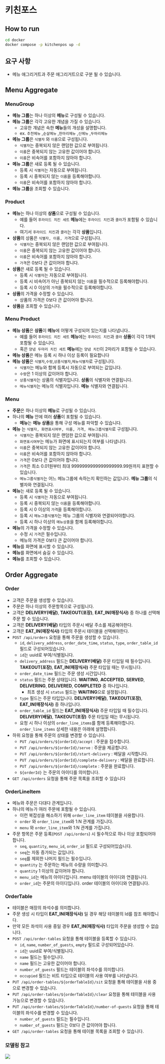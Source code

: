 # 키친포스

## How to run

```sh
cd docker
docker compose -p kitchenpos up -d
```

## 요구 사항

- 메뉴 애그리거트과 주문 애그리거트으로 구분 될 수 있습니다.

## Menu Aggregate

### MenuGroup

- **메뉴 그룹**는 하나 이상의 **메뉴**로 구성될 수 있습니다.
- **메뉴 그룹**은 각각 고유한 걔념을 가질 수 있습니다.
    - 고유한 걔념은 속한 **메뉴**들의 개성을 설명합니다.
    - ex. `추천메뉴` ,`순살메뉴` ,`한마리메뉴` ,`신메뉴` ,`두마리메뉴`
- **메뉴 그룹**은 `식별자` 와 `이름`으로 구성됩니다.
    - `식별자`는 중복되지 않은 랜덤한 값으로 부여됩니다.
    - `이름`은 중복되지 않는 고유한 값이어야 합니다.
    - `이름`은 비속어를 포함하지 않아야 합니다.
- **메뉴 그룹**은 새로 등록 될 수 있습니다.
    - 등록 시 `식별자`는 자동으로 부여됩니다.
    - 등록 시 중복되지 않는 `이름`을 등록해야합니다.
    - `이름`은 비속어를 포함하지 않아야 합니다.
- **메뉴 그룹**을 조회할 수 있습니다.

### Product

- **메뉴**는 하나 이상의 **상품**으로 구성될 수 있습니다.
    - 예를 들어 `후라이드 치킨 세트` **메뉴**에는 `후라이드 치킨`과 `콜라`가 포함될 수 있습니다.
    - 여기서 `후라이드 치킨`과 `콜라`는 각각 **상품**입니다.
- **상품**의 상품은 `식별자, 이름, 가격`으로 구성됩니다.
    - `식별자`는 중복되지 않은 랜덤한 값으로 부여됩니다.
    - `이름`은 중복되지 않는 고유한 값이어야 합니다.
    - `이름`은 비속어를 포함하지 않아야 합니다.
    - `가격`은 0보다 큰 값이어야 합니다.
- **상품**은 새로 등록 될 수 있습니다.
    - 등록 시 `식별자`는 자동으로 부여됩니다.
    - 등록 시 비속어가 아닌 중복되지 않는 `이름`을 필수적으로 등록해야합니다.
    - 등록 시 0 이상의 `가격`을 필수적으로 등록해야합니다.
- **상품**의 가격을 수정할 수 있습니다.
    - 상품의 가격은 0보다 큰 값이어야 합니다.
- **상품**을 조회할 수 있습니다.

### Menu Product

- **메뉴 상품**은 **상품**이 **메뉴**에 어떻게 구성되어 있는지를 나타냅니다..
    - 예를 들어 `후라이드 치킨 세트` **메뉴**에는 `후라이드 치킨`과 `콜라`  **상품**이 각각 1개씩 포함될 수 있습니다.
    - 혹은 `양념 두마리 치킨 세트` **메뉴**에는 `양념 치킨`이 2마리가 포함될 수 있습니다.
- **메뉴 상품**은 메뉴 등록 시 하나 이상 등록이 필요합니다
- **메뉴 상품**은 `식별자`,`수량`,`상품식별자`,`메뉴식별자`로 구성됩니다.
    - `식별자`는 메뉴와 함께 등록시 자동으로 부여되는 값입니다.
    - `수량`은 1 이상의 값이어야 합니다.
    - `상품식별자`는 상품의 식별자입니다. **상품**의 식별자와 연결됩니다.
    - `메뉴식별자`는 메뉴의 식별자입니다. **메뉴** 식별자와 연결됩니다.

### Menu

- **주문**은 하나 이상의 **메뉴**로 구성될 수 있습니다.
- 하나의 **메뉴** 안에 여러 **상품**이 포함될 수 있습니다.
    - **메뉴**는 **메뉴 상품**을 통해 구성 메뉴를 파악할 수 있습니다.
- **메뉴** 는 `식별자, 화면표시여부, 이름, 가격, 메뉴그룹식별자`로 구성됩니다.
    - `식별자`는 중복되지 않은 랜덤한 값으로 부여됩니다.
    - `화면표시여부`는 메뉴가 화면에 표시되는지 여부를 나타냅니다.
    - `이름`은 중복되지 않는 고유한 값이어야 합니다.
    - `이름`은 비속어를 포함하지 않아야 합니다.
    - `가격`은 0보다 큰 값이어야 합니다.
    - `가격`은 최소 0.01원부터 최대 9999999999999999999.99원까지 표현할 수 있습니다.
    - `메뉴그룹식별자`는 어느 메뉴그룹에 속하는지 확인하는 값입니다. **메뉴 그룹**의 식별자와 연결됩니다.
- **메뉴**는 새로 등록 될 수 있습니다.
    - 등록 시 `식별자`는 자동으로 부여됩니다.
    - 등록 시 중복되지 않는 `이름`을 등록해야합니다.
    - 등록 시 0 이상의 `가격`을 등록해야합니다.
    - 등록 시 `메뉴그룹식별자`는 메뉴 그룹의 식별자와 연결되어야합니다.
    - 등록 시 하나 이상의 `메뉴상품`을 함께 등록해야합니다.
- **메뉴**의 가격을 수정할 수 있습니다.
    - 수정 시 `가격`은 필수입니다.
    - 메뉴의 가격은 0보다 큰 값이어야 합니다.
- **메뉴**를 화면에 표시할 수 있습니다.
- **메뉴**를 화면에서 숨길 수 있습니다.
- **메뉴**를 조회할 수 있습니다.

## Order Aggregate

### Order

- 고객은 주문을 생성할 수 있습니다.
- 주문은 하나 이상의 주문항목으로 구성됩니다.
- 고객은  **DELIVERY(배달)**, **TAKEOUT(포장)**, **EAT_IN(매장식사)** 중 하나를 선택해 주문 할 수 있습니다.
- 고객은 **DELIVERY(배달)** 타입의 주문시 배달 주소를 제공해야한다.
- 고객은 **EAT_IN(매장식사)** 타입의 주문시 테이블을 선택해야한다.
- `POST /api/orders` 요청을 통해 주문을 생성할 수 있습니다.
    - `id`, `delivery_address`, `order_date_time`, `status`, `type`, `order_table_id` 필드로 구성되어있습니다.
    - `id`는 uuid로 부여/식별됩니다.
    - `delivery_address` 필드는 **DELIVERY(배달)** 주문 타입일 때 필수입니다. **TAKEOUT(포장)**, **EAT_IN(매장식사)** 주문 타입일 때는 무시됩니다.
    - `order_date_time` 필드는 주문 생성 시간입니다.
    - `status` 필드는 주문 상태입니다.   **WAITING**, **ACCEPTED**, **SERVED**, **DELIVERING**, **DELIVERED**, **COMPLETED** 중
      하나입니다.
        - 최초 생성 시 `status` 필드는 **WAITING**으로 설정됩니다.
    - `type` 필드는 주문 타입입니다. **DELIVERY(배달)**, **TAKEOUT(포장)**, **EAT_IN(매장식사)** 중 하나입니다.
    - `order_table_id` 필드는 **EAT_IN(매장식사)** 주문 타입일 때 필수입니다. **DELIVERY(배달)**, **TAKEOUT(포장)** 주문 타입일 때는 무시됩니다.
    - 요청 시 하나 이상의 `order_line_items`를 함께 등록해야합니다. `order_line_items` 상세한 내용은 아래에 설명합니다.
- 하위 요청을 통해 주문의 상태를 변경할 수 있습니다.
    - `PUT /api/orders/${orderId}/accept` : 주문을 접수합니다.
    - `PUT /api/orders/${orderId}/serve` : 주문을 제공합니다.
    - `PUT /api/orders/${orderId}/start-delivery` : 배달을 시작합니다.
    - `PUT /api/orders/${orderId}/complete-delivery` : 배달을 완료합니다.
    - `PUT /api/orders/${orderId}/complete` : 주문을 완료합니다.
    - `${orderId}` 는 주문의 아이디를 의미합니다.
- `GET /api/orders` 요청을 통해 주문 목록을 조회할 수 있습니다

### OrderLineItem

- 메뉴와 주문은 다대다 관계입니다.
- 하나의 메뉴가 여러 주문에 포함될 수 있습니다.
    - 이런 복잡성을 해소하기 위해 `order_line_item` 테이블을 사용합니다.
    - `order` 와 `order_line_item`와 1:N 관계를 가집니다.
    - `menu` 와 `order_line_item`와 1:N 관계를 가집니다.
- 주문 항목은 주문 등록(`POST /api/orders`) 시 필수적으로 하나 이상 포함되어야 합니다.
    - `seq`, `quantity`, `menu_id`, `order_id` 필드로 구성되어있습니다.
    - `seq`는 자동 증가되는 값입니다.
    - `seq`를 제외한 나머지 필드는 필수입니다.
    - `quantity` 는 주문하는 메뉴의 수량을 의미합니다.
    - `quantity` 1 이상의 값이어야 합니다.
    - `menu_id`는 메뉴의 아이디입니다. menu 테이블의 아이디와 연결됩니다.
    - `order_id`는 주문의 아이디입니다. order 테이블의 아이디와 연결됩니다.

### OrderTable

- 테이블은 매장의 좌석수를 의미합니다.
- 주문 생성 시 타입이 **EAT_IN(매장식사)**  일 경우 해당 테이블의 Id를 참조 해야합니다.
- 만약 모든 좌석이 사용 중일 경우 **EAT_IN(매장식사)** 타입의 주문을 생성할 수 없습니다.
- `POST /api/order-tables` 요청을 통해 테이블을 등록할 수 있습니다.
    - `id`, `name`, `number_of_guests`, `empty` 필드로 구성되어있습니다.
    - `id`는 uuid로 부여/식별됩니다.
    - `name` 필드는 필수입니다.
    - `name` 필드는 고유한 값이어야 합니다.
    - `number_of_guests` 필드는 테이블의 좌석수를 의미합니다.
    - `occupied` 필드는 비트 타입으로 테이블의 사용 여부를 나타냅니다.
- `PUT /api/order-tables/${orderTableId}/sit` 요청을 통해 테이블을 사용 중으로 변경할 수 있습니다.
- `PUT /api/order-tables/${orderTableId}/clear` 요청을 통해 테이블을 사용 가능으로 변경할 수 있습니다.
- `PUT /api/order-tables/${orderTableId}/number-of-guests` 요청을 통해 테이블의 좌석수를 변경할 수 있습니다.
    - `number_of_guests` 필드는 필수입니다.
    - `number_of_guests` 필드는 0보다 큰 값이어야 합니다.
- `GET /api/order-tables` 요청을 통해 테이블 목록을 조회할 수 있습니다.

### 모델링 참고

![](https://i.imgur.com/Jf6exQt.png)
